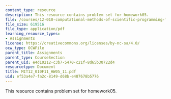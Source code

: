```yaml
---
content_type: resource
description: This resource contains problem set for homework05.
file: /courses/12-010-computational-methods-of-scientific-programming-fall-2011/ef53a4e7fa2c8149d68be487678b5776_MIT12_010F11_HW05_11.pdf
file_size: 619516
file_type: application/pdf
learning_resource_types:
- Assignments
license: https://creativecommons.org/licenses/by-nc-sa/4.0/
ocw_type: OCWFile
parent_title: Assignments
parent_type: CourseSection
parent_uid: e4d10212-c3b7-5470-c21f-8d65b30722d4
resourcetype: Document
title: MIT12_010F11_HW05_11.pdf
uid: ef53a4e7-fa2c-8149-d68b-e487678b5776
---
```

This resource contains problem set for homework05.